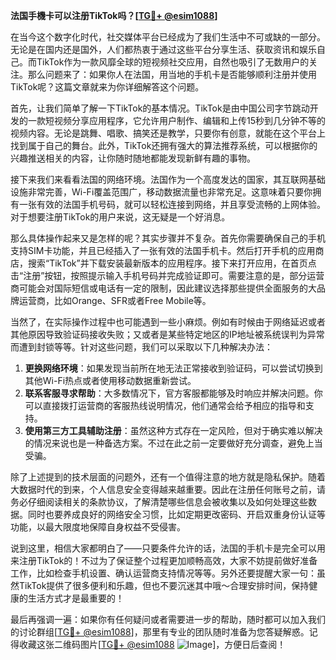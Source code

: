**法国手機卡可以注册TikTok吗？[[TG💪+ @esim1088](https://t.me/s/esim1088)]**

在当今这个数字化时代，社交媒体平台已经成为了我们生活中不可或缺的一部分。无论是在国内还是国外，人们都热衷于通过这些平台分享生活、获取资讯和娱乐自己。而TikTok作为一款风靡全球的短视频社交应用，自然也吸引了无数用户的关注。那么问题来了：如果你人在法国，用当地的手机卡是否能够顺利注册并使用TikTok呢？这篇文章就来为你详细解答这个问题。

首先，让我们简单了解一下TikTok的基本情况。TikTok是由中国公司字节跳动开发的一款短视频分享应用程序，它允许用户制作、编辑和上传15秒到几分钟不等的视频内容。无论是跳舞、唱歌、搞笑还是教学，只要你有创意，就能在这个平台上找到属于自己的舞台。此外，TikTok还拥有强大的算法推荐系统，可以根据你的兴趣推送相关的内容，让你随时随地都能发现新鲜有趣的事物。

接下来我们来看看法国的网络环境。法国作为一个高度发达的国家，其互联网基础设施非常完善，Wi-Fi覆盖范围广，移动数据流量也非常充足。这意味着只要你拥有一张有效的法国手机号码，就可以轻松连接到网络，并且享受流畅的上网体验。对于想要注册TikTok的用户来说，这无疑是一个好消息。

那么具体操作起来又是怎样的呢？其实步骤并不复杂。首先你需要确保自己的手机支持SIM卡功能，并且已经插入了一张有效的法国手机卡。然后打开手机的应用商店，搜索“TikTok”并下载安装最新版本的应用程序。接下来打开应用，在首页点击“注册”按钮，按照提示输入手机号码并完成验证即可。需要注意的是，部分运营商可能会对国际短信或电话有一定的限制，因此建议选择那些提供全面服务的大品牌运营商，比如Orange、SFR或者Free Mobile等。

当然了，在实际操作过程中也可能遇到一些小麻烦。例如有时候由于网络延迟或者其他原因导致验证码接收失败；又或者是某些特定地区的IP地址被系统误判为异常而遭到封锁等等。针对这些问题，我们可以采取以下几种解决办法：

1. **更换网络环境**：如果发现当前所在地无法正常接收到验证码，可以尝试切换到其他Wi-Fi热点或者使用移动数据重新尝试。
2. **联系客服寻求帮助**：大多数情况下，官方客服都能够及时响应并解决问题。你可以直接拨打运营商的客服热线说明情况，他们通常会给予相应的指导和支持。
3. **使用第三方工具辅助注册**：虽然这种方式存在一定风险，但对于确实难以解决的情况来说也是一种备选方案。不过在此之前一定要做好充分调查，避免上当受骗。

除了上述提到的技术层面的问题外，还有一个值得注意的地方就是隐私保护。随着大数据时代的到来，个人信息安全变得越来越重要。因此在注册任何账号之前，请务必仔细阅读相关的条款协议，了解清楚哪些信息会被收集以及如何处理这些数据。同时也要养成良好的网络安全习惯，比如定期更改密码、开启双重身份认证等功能，以最大限度地保障自身权益不受侵害。

说到这里，相信大家都明白了——只要条件允许的话，法国的手机卡是完全可以用来注册TikTok的！不过为了保证整个过程更加顺畅高效，大家不妨提前做好准备工作，比如检查手机设置、确认运营商支持情况等等。另外还要提醒大家一句：虽然TikTok提供了很多便利和乐趣，但也不要沉迷其中哦～合理安排时间，保持健康的生活方式才是最重要的！

最后再强调一遍：如果你有任何疑问或者需要进一步的帮助，随时都可以加入我们的讨论群组[[TG💪+ @esim1088](https://t.me/s/esim1088)]，那里有专业的团队随时准备为您答疑解惑。记得收藏这张二维码图片[[TG💪+ @esim1088](https://t.me/s/esim1088) ![Image](https://i.postimg.cc/4NQfJmqS/Snipaste-2025-05-13-00-14-12.png)]，方便日后查阅！